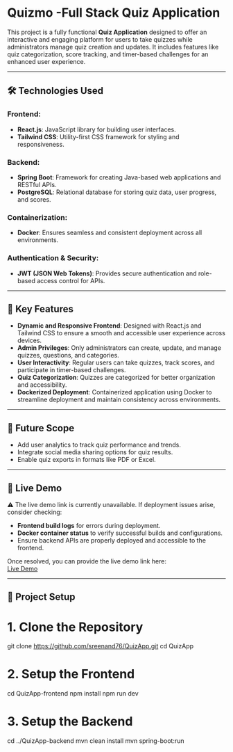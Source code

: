 # **Quizmo -Full Stack Quiz Application**

This project is a fully functional **Quiz Application** designed to offer an interactive and engaging platform for users to take quizzes while administrators manage quiz creation and updates. It includes features like quiz categorization, score tracking, and timer-based challenges for an enhanced user experience.

---

## **🛠️ Technologies Used**

### **Frontend**:
- **React.js**: JavaScript library for building user interfaces.
- **Tailwind CSS**: Utility-first CSS framework for styling and responsiveness.

### **Backend**:
- **Spring Boot**: Framework for creating Java-based web applications and RESTful APIs.
- **PostgreSQL**: Relational database for storing quiz data, user progress, and scores.

### **Containerization**:
- **Docker**: Ensures seamless and consistent deployment across all environments.

### **Authentication & Security**:
- **JWT (JSON Web Tokens)**: Provides secure authentication and role-based access control for APIs.

---

## **🎯 Key Features**

- **Dynamic and Responsive Frontend**: Designed with React.js and Tailwind CSS to ensure a smooth and accessible user experience across devices.
- **Admin Privileges**: Only administrators can create, update, and manage quizzes, questions, and categories.
- **User Interactivity**: Regular users can take quizzes, track scores, and participate in timer-based challenges.
- **Quiz Categorization**: Quizzes are categorized for better organization and accessibility.
- **Dockerized Deployment**: Containerized application using Docker to streamline deployment and maintain consistency across environments.

---

## **🔮 Future Scope**

- Add user analytics to track quiz performance and trends.
- Integrate social media sharing options for quiz results.
- Enable quiz exports in formats like PDF or Excel.

---

## **🚀 Live Demo**

⚠️ The live demo link is currently unavailable. If deployment issues arise, consider checking:
- **Frontend build logs** for errors during deployment.
- **Docker container status** to verify successful builds and configurations.
- Ensure backend APIs are properly deployed and accessible to the frontend.

Once resolved, you can provide the live demo link here:  
[Live Demo](https://quizmo75.vercel.app/)

---

## **📂 Project Setup**

# 1. Clone the Repository
git clone https://github.com/sreenand76/QuizApp.git
cd QuizApp

# 2. Setup the Frontend
cd QuizApp-frontend
npm install
npm run dev

# 3. Setup the Backend
cd ../QuizApp-backend
mvn clean install
mvn spring-boot:run


